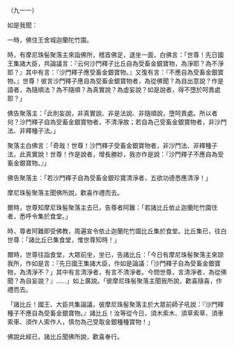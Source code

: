 （九一一）

如是我聞：

一時，佛住王舍城迦蘭陀竹園。

時，有摩尼珠髻聚落主來詣佛所，稽首佛足，退坐一面，白佛言：「世尊！先日國王集諸大臣，共論議言：『云何沙門釋子比丘自為受畜金銀寶物，為淨耶？為不淨耶？』其中有言：『沙門釋子應受畜金銀寶物。』又復有言：『不應自為受畜金銀寶物。』世尊！彼言沙門釋子應自為受畜金銀寶物者，為從佛聞？為自出意說？作是語者，為隨順法？為不隨順？為真實說？為虛妄說？如是說者，得不墮於呵責處耶？」

佛告聚落主：「此則妄說，非真實說、非是法說、非隨順說，墮呵責處。所以者何？沙門釋子自為受畜金銀寶物者，不清淨故；若自為己受畜金銀寶物者，非沙門法、非釋種子法。」

聚落主白佛言：「奇哉！世尊！沙門釋子受畜金銀寶物者，非沙門法、非釋種子法，此真實說！世尊！作是說者，增長勝妙，我亦作是說：『沙門釋子不應自為受畜金銀寶物。』」

佛告聚落主：「若沙門釋子自為受畜金銀珍寶清淨者，五欲功德悉應清淨！」

摩尼珠髻聚落主聞佛所說，歡喜作禮而去。

爾時，世尊知摩尼珠髻聚落主去已，告尊者阿難：「若諸比丘依止迦蘭陀竹園住者，悉呼令集於食堂。」

時，尊者阿難即受佛教，周遍宣令依止迦蘭陀竹園比丘集於食堂。比丘集已，往白世尊：「諸比丘已集食堂，惟世尊知時！」

爾時，世尊往詣食堂，大眾前坐，坐已，告諸比丘：「今日有摩尼珠髻聚落主來諒我所，作如是言：『先日國王集諸大臣，作如是論議：「沙門釋子自為受畜金銀寶物，為清淨不？」其中有言清淨者，有言不清淨者。今問世尊，言清淨者，為從佛聞？為自妄說？』……」如上廣說。「彼摩尼珠髻聚落主聞我所說，歡喜隨喜，作禮而去。

「諸比丘！國王、大臣共集論議，彼摩尼珠髻聚落主於大眾前師子吼說：『沙門釋種子不應自為受畜金銀寶物。』諸比丘！汝等從今日，須木索木、須草索草、須車索車、須作人索作人，慎勿為己受取金銀種種寶物！」

佛說此經已，諸比丘聞佛所說，歡喜奉行。





